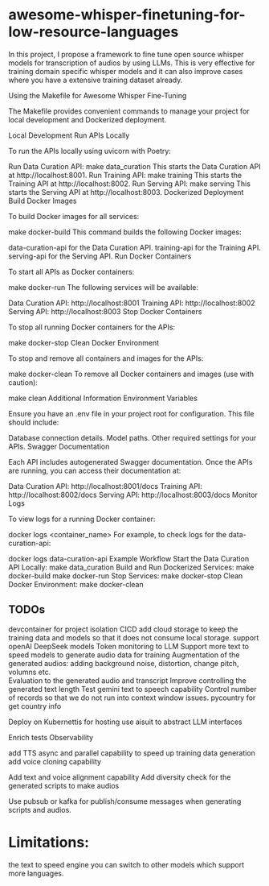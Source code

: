 # awesome-whisper-finetuning-for-low-resource-languages
In this project, I propose a framework to fine tune open source whisper models for transcription of audios by using LLMs. This is very effective for training domain specific whisper models and it can also improve cases where you have a extensive training dataset already. 


Using the Makefile for Awesome Whisper Fine-Tuning

The Makefile provides convenient commands to manage your project for local development and Dockerized deployment.

Local Development
Run APIs Locally

To run the APIs locally using uvicorn with Poetry:

Run Data Curation API:
make data_curation
This starts the Data Curation API at http://localhost:8001.
Run Training API:
make training
This starts the Training API at http://localhost:8002.
Run Serving API:
make serving
This starts the Serving API at http://localhost:8003.
Dockerized Deployment
Build Docker Images



To build Docker images for all services:

make docker-build
This command builds the following Docker images:

data-curation-api for the Data Curation API.
training-api for the Training API.
serving-api for the Serving API.
Run Docker Containers

To start all APIs as Docker containers:

make docker-run
The following services will be available:

Data Curation API: http://localhost:8001
Training API: http://localhost:8002
Serving API: http://localhost:8003
Stop Docker Containers

To stop all running Docker containers for the APIs:

make docker-stop
Clean Docker Environment

To stop and remove all containers and images for the APIs:

make docker-clean
To remove all Docker containers and images (use with caution):

make clean
Additional Information
Environment Variables

Ensure you have an .env file in your project root for configuration. This file should include:

Database connection details.
Model paths.
Other required settings for your APIs.
Swagger Documentation

Each API includes autogenerated Swagger documentation. Once the APIs are running, you can access their documentation at:

Data Curation API: http://localhost:8001/docs
Training API: http://localhost:8002/docs
Serving API: http://localhost:8003/docs
Monitor Logs

To view logs for a running Docker container:

docker logs <container_name>
For example, to check logs for the data-curation-api:

docker logs data-curation-api
Example Workflow
Start the Data Curation API Locally:
make data_curation
Build and Run Dockerized Services:
make docker-build
make docker-run
Stop Services:
make docker-stop
Clean Docker Environment:
make docker-clean



## TODOs
devcontainer for project isolation
CICD
add cloud storage to keep the training data and models so that it does not consume local storage. 
support openAI
DeepSeek models
Token monitoring to LLM
Support more text to speed models to generate audio data for training 
Augmentation of the generated audios: adding background noise, distortion, change pitch, volumns etc.  
Evaluation to the generated audio and transcript
Improve controlling the generated text length 
Test gemini text to speech capability
Control number of records so that we do not run into context window issues. 
pycountry for get country info

Deploy on Kubernettis for hosting
use aisuit to abstract LLM interfaces

Enrich tests
Observability 

add TTS async and parallel capability to speed up training data generation 
add voice cloning capability

Add text and voice alignment capability
Add diversity check for the generated scripts to make audios

Use pubsub or kafka for publish/consume messages when generating scripts and audios.  

# Limitations: 
the text to speed engine you can switch to other models which support more languages. 